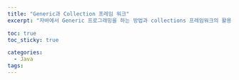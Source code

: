 ```yaml
---
title: "Generic과 Collection 프레임 워크"
excerpt: "자바에서 Generic 프로그래밍을 하는 방법과 collections 프레임워크의 활용"

toc: true
toc_sticky: true

categories:
  - Java
tags:
---
```

